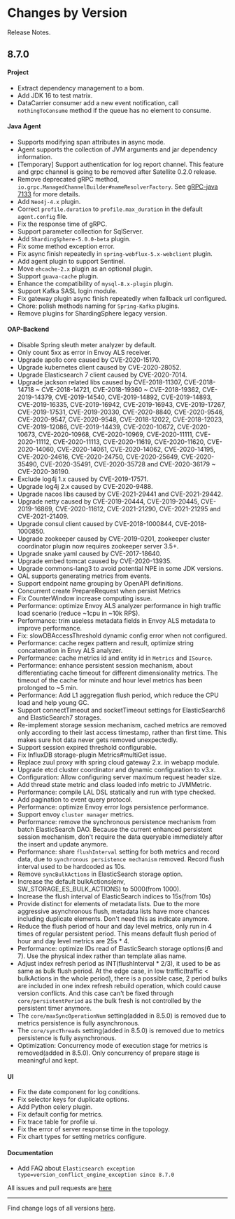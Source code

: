 Changes by Version
==================
Release Notes.

8.7.0
------------------

#### Project

* Extract dependency management to a bom.
* Add JDK 16 to test matrix.
* DataCarrier consumer add a new event notification, call `nothingToConsume` method if the queue has no element to
  consume.

#### Java Agent
* Supports modifying span attributes in async mode.
* Agent supports the collection of JVM arguments and jar dependency information.
* [Temporary] Support authentication for log report channel. This feature and grpc channel is going to be removed after
  Satellite 0.2.0 release.
* Remove deprecated gRPC method, `io.grpc.ManagedChannelBuilder#nameResolverFactory`.
  See [gRPC-java 7133](https://github.com/grpc/grpc-java/issues/7133) for more details.
* Add `Neo4j-4.x` plugin.
* Correct `profile.duration` to `profile.max_duration` in the default `agent.config` file.
* Fix the response time of gRPC.
* Support parameter collection for SqlServer.
* Add `ShardingSphere-5.0.0-beta` plugin.
* Fix some method exception error.
* Fix async finish repeatedly in `spring-webflux-5.x-webclient` plugin.
* Add agent plugin to support Sentinel.
* Move `ehcache-2.x` plugin as an optional plugin.
* Support `guava-cache` plugin.
* Enhance the compatibility of `mysql-8.x-plugin` plugin.
* Support Kafka SASL login module.
* Fix gateway plugin async finish repeatedly when fallback url configured.
* Chore: polish methods naming for `Spring-Kafka` plugins.
* Remove plugins for ShardingSphere legacy version.

#### OAP-Backend

* Disable Spring sleuth meter analyzer by default.
* Only count 5xx as error in Envoy ALS receiver.
* Upgrade apollo core caused by CVE-2020-15170.
* Upgrade kubernetes client caused by CVE-2020-28052.
* Upgrade Elasticsearch 7 client caused by CVE-2020-7014.
* Upgrade jackson related libs caused by CVE-2018-11307, CVE-2018-14718 ~ CVE-2018-14721, CVE-2018-19360 ~
  CVE-2018-19362, CVE-2019-14379, CVE-2019-14540, CVE-2019-14892, CVE-2019-14893, CVE-2019-16335, CVE-2019-16942,
  CVE-2019-16943, CVE-2019-17267, CVE-2019-17531, CVE-2019-20330, CVE-2020-8840, CVE-2020-9546, CVE-2020-9547,
  CVE-2020-9548, CVE-2018-12022, CVE-2018-12023, CVE-2019-12086, CVE-2019-14439, CVE-2020-10672, CVE-2020-10673,
  CVE-2020-10968, CVE-2020-10969, CVE-2020-11111, CVE-2020-11112, CVE-2020-11113, CVE-2020-11619, CVE-2020-11620,
  CVE-2020-14060, CVE-2020-14061, CVE-2020-14062, CVE-2020-14195, CVE-2020-24616, CVE-2020-24750, CVE-2020-25649,
  CVE-2020-35490, CVE-2020-35491, CVE-2020-35728 and CVE-2020-36179 ~ CVE-2020-36190.
* Exclude log4j 1.x caused by CVE-2019-17571.
* Upgrade log4j 2.x caused by CVE-2020-9488.
* Upgrade nacos libs caused by CVE-2021-29441 and CVE-2021-29442.
* Upgrade netty caused by CVE-2019-20444, CVE-2019-20445, CVE-2019-16869, CVE-2020-11612, CVE-2021-21290, CVE-2021-21295
  and CVE-2021-21409.
* Upgrade consul client caused by CVE-2018-1000844, CVE-2018-1000850.
* Upgrade zookeeper caused by CVE-2019-0201, zookeeper cluster coordinator plugin now requires zookeeper server 3.5+.
* Upgrade snake yaml caused by CVE-2017-18640.
* Upgrade embed tomcat caused by CVE-2020-13935.
* Upgrade commons-lang3 to avoid potential NPE in some JDK versions.
* OAL supports generating metrics from events.
* Support endpoint name grouping by OpenAPI definitions.
* Concurrent create PrepareRequest when persist Metrics
* Fix CounterWindow increase computing issue.
* Performance: optimize Envoy ALS analyzer performance in high traffic load scenario (reduce ~1cpu in ~10k RPS).
* Performance: trim useless metadata fields in Envoy ALS metadata to improve performance.
* Fix: slowDBAccessThreshold dynamic config error when not configured.
* Performance: cache regex pattern and result, optimize string concatenation in Envy ALS analyzer.
* Performance: cache metrics id and entity id in `Metrics` and `ISource`.
* Performance: enhance persistent session mechanism, about differentiating cache timeout for different dimensionality
  metrics. The timeout of the cache for minute and hour level metrics has been prolonged to ~5 min.
* Performance: Add L1 aggregation flush period, which reduce the CPU load and help young GC.
* Support connectTimeout and socketTimeout settings for ElasticSearch6 and ElasticSearch7 storages.
* Re-implement storage session mechanism, cached metrics are removed only according to their last access timestamp,
  rather than first time. This makes sure hot data never gets removed unexpectedly.
* Support session expired threshold configurable.
* Fix InfluxDB storage-plugin Metrics#multiGet issue.
* Replace zuul proxy with spring cloud gateway 2.x. in webapp module.
* Upgrade etcd cluster coordinator and dynamic configuration to v3.x.
* Configuration: Allow configuring server maximum request header size.
* Add thread state metric and class loaded info metric to JVMMetric.
* Performance: compile LAL DSL statically and run with type checked.
* Add pagination to event query protocol.
* Performance: optimize Envoy error logs persistence performance.
* Support envoy `cluster manager` metrics.
* Performance: remove the synchronous persistence mechanism from batch ElasticSearch DAO. Because the current enhanced
  persistent session mechanism, don't require the data queryable immediately after the insert and update anymore.
* Performance: share `flushInterval` setting for both metrics and record data, due
  to `synchronous persistence mechanism` removed. Record flush interval used to be hardcoded as 10s.
* Remove `syncBulkActions` in ElasticSearch storage option.
* Increase the default bulkActions(env, SW_STORAGE_ES_BULK_ACTIONS) to 5000(from 1000).
* Increase the flush interval of ElasticSearch indices to 15s(from 10s)
* Provide distinct for elements of metadata lists. Due to the more aggressive asynchronous flush, metadata lists have
  more chances including duplicate elements. Don't need this as indicate anymore.
* Reduce the flush period of hour and day level metrics, only run in 4 times of regular persistent period. This means
  default flush period of hour and day level metrics are 25s * 4.
* Performance: optimize IDs read of ElasticSearch storage options(6 and 7). Use the physical index rather than template
  alias name.
* Adjust index refresh period as INT(flushInterval * 2/3), it used to be as same as bulk flush period. At the edge case,
  in low traffic(traffic < bulkActions in the whole period), there is a possible case, 2 period bulks are included in
  one index refresh rebuild operation, which could cause version conflicts. And this case can't be fixed
  through `core/persistentPeriod` as the bulk fresh is not controlled by the persistent timer anymore.
* The `core/maxSyncOperationNum` setting(added in 8.5.0) is removed due to metrics persistence is fully asynchronous.
* The `core/syncThreads` setting(added in 8.5.0) is removed due to metrics persistence is fully asynchronous.
* Optimization: Concurrency mode of execution stage for metrics is removed(added in 8.5.0). Only concurrency of prepare
  stage is meaningful and kept.

#### UI

* Fix the date component for log conditions.
* Fix selector keys for duplicate options.
* Add Python celery plugin.
* Fix default config for metrics.
* Fix trace table for profile ui.
* Fix the error of server response time in the topology.
* Fix chart types for setting metrics configure.

#### Documentation

* Add FAQ about `Elasticsearch exception type=version_conflict_engine_exception since 8.7.0`

All issues and pull requests are [here](https://github.com/apache/skywalking/milestone/90?closed=1)

------------------
Find change logs of all versions [here](changes).
